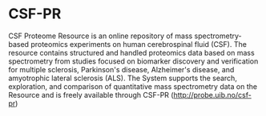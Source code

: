 # CSF-PR
CSF Proteome Resource is an online repository of mass spectrometry-based proteomics experiments on human cerebrospinal fluid (CSF).
The resource contains structured and handled  proteomics data based on mass spectrometry from studies focused on biomarker discovery and verification for multiple sclerosis, Parkinson's disease,  Alzheimer's  disease, and amyotrophic lateral sclerosis (ALS). 
The System supports the search, exploration, and comparison of quantitative mass spectrometry data on the Resource and is freely available through  CSF-PR (http://probe.uib.no/csf-pr)

